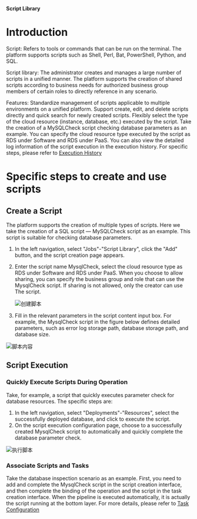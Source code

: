 
**Script Library**

# Introduction

Script: Refers to tools or commands that can be run on the terminal. The platform supports scripts such as Shell, Perl, Bat, PowerShell, Python, and SQL.

Script library: The administrator creates and manages a large number of scripts in a unified manner. The platform supports the creation of shared scripts according to business needs for authorized business group members of certain roles to directly reference in any scenario.


Features: Standardize management of scripts applicable to multiple environments on a unified platform. Support create, edit, and delete scripts directly and quick search for newly created scripts.
Flexibly select the type of the cloud resource (instance, database, etc.) executed by the script. Take the creation of a MySQLCheck script checking database parameters as an example. You can specify the cloud resource type executed by the script as RDS under Software and RDS under PaaS. You can also view the detailed log information of the script execution in the execution history. For specific steps, please refer to [Execution History](http://CMP-PUBLIC-IP/help/AdminDoc/11作业管理/执行历史.html)


# Specific steps to create and use scripts
## Create a Script
The platform supports the creation of multiple types of scripts. Here we take the creation of a SQL script — MySQLCheck script as an example. This script is suitable for checking database parameters.
1. In the left navigation, select "Jobs"-"Script Library", click the "Add" button, and the script creation page appears.
2. Enter the script name MysqlCheck, select the cloud resource type as RDS under Software and RDS under PaaS. When you choose to allow sharing, you can specify the business group and role that can use the MysqlCheck script. If sharing is not allowed, only the creator can use The script.

    ![创建脚本](../../picture/Admin/创建脚本.png)

3. Fill in the relevant parameters in the script content input box. For example, the MysqlCheck script in the figure below defines detailed parameters, such as error log storage path, database storage path, and database size.

![脚本内容](../../picture/Admin/脚本内容.png)

## Script Execution

### Quickly Execute Scripts During Operation 

Take, for example, a script that quickly executes parameter check for database resources. The specific steps are:
1. In the left navigation, select "Deployments"-"Resources", select the successfully deployed database, and click to execute the script.
2. On the script execution configuration page, choose to a successfully created MysqlCheck script to automatically and quickly complete the database parameter check.

![执行脚本](../../picture/Admin/执行脚本.png)   

### Associate Scripts and Tasks

Take the database inspection scenario as an example. First, you need to add and complete the MysqlCheck script in the script creation interface, and then complete the binding of the operation and the script in the task creation interface. When the pipeline is executed automatically, it is actually the script running at the bottom layer. For more details, please refer to [Task Configuration](http://CMP-PUBLIC-IP/help/AdminDoc/11Jobs/#Task%20Configuration)




